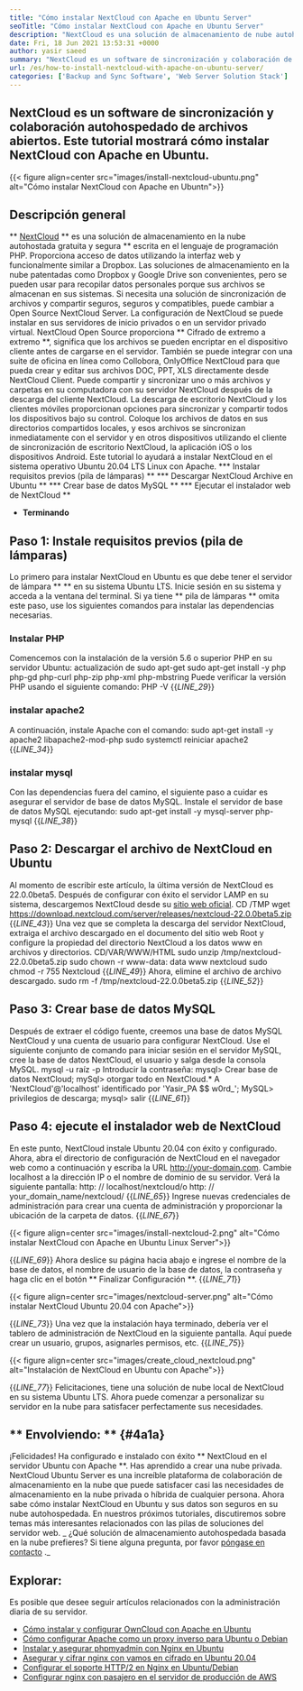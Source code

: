 ```yaml
---
title: "Cómo instalar NextCloud con Apache en Ubuntu Server" 
seoTitle: "Cómo instalar NextCloud con Apache en Ubuntu Server" 
description: "NextCloud es una solución de almacenamiento de nube autohospedada de código abierto escrita en PHP. Este artículo mostrará cómo instalar NextCloud con Apache en Ubuntu." 
date: Fri, 18 Jun 2021 13:53:31 +0000
author: yasir saeed
summary: "NextCloud es un software de sincronización y colaboración de código abierto autohospedados. Este tutorial mostrará cómo instalar NextCloud con Apache en Ubuntu." 
url: /es/how-to-install-nextcloud-with-apache-on-ubuntu-server/
categories: ['Backup and Sync Software', 'Web Server Solution Stack']
---
```


## NextCloud es un software de sincronización y colaboración autohospedado de archivos abiertos. Este tutorial mostrará cómo instalar NextCloud con Apache en Ubuntu.

{{< figure align=center src="images/install-nextcloud-ubuntu.png" alt="Cómo instalar NextCloud con Apache en Ubuntn">}}


## **Descripción general**
** [NextCloud][1] ** es una solución de almacenamiento en la nube autohostada gratuita y segura ** escrita en el lenguaje de programación PHP. Proporciona acceso de datos utilizando la interfaz web y funcionalmente similar a Dropbox. Las soluciones de almacenamiento en la nube patentadas como Dropbox y Google Drive son convenientes, pero se pueden usar para recopilar datos personales porque sus archivos se almacenan en sus sistemas. Si necesita una solución de sincronización de archivos y compartir seguros, seguros y compatibles, puede cambiar a Open Source NextCloud Server. La configuración de NextCloud se puede instalar en sus servidores de inicio privados o en un servidor privado virtual.
NextCloud Open Source proporciona ** Cifrado de extremo a extremo **, significa que los archivos se pueden encriptar en el dispositivo cliente antes de cargarse en el servidor. También se puede integrar con una suite de oficina en línea como Collobora, OnlyOffice NextCloud para que pueda crear y editar sus archivos DOC, PPT, XLS directamente desde NextCloud Client. Puede compartir y sincronizar uno o más archivos y carpetas en su computadora con su servidor NextCloud después de la descarga del cliente NextCloud. La descarga de escritorio NextCloud y los clientes móviles proporcionan opciones para sincronizar y compartir todos los dispositivos bajo su control. Coloque los archivos de datos en sus directorios compartidos locales, y esos archivos se sincronizan inmediatamente con el servidor y en otros dispositivos utilizando el cliente de sincronización de escritorio NextCloud, la aplicación iOS o los dispositivos Android.
Este tutorial lo ayudará a instalar NextCloud en el sistema operativo Ubuntu 20.04 LTS Linux con Apache.
  *** Instalar requisitos previos (pila de lámparas) **
  *** Descargar NextCloud Archive en Ubuntu **
  *** Crear base de datos MySQL **
  *** Ejecutar el instalador web de NextCloud **
  * **Terminando**

## Paso 1: Instale requisitos previos (pila de lámparas)
Lo primero para instalar NextCloud en Ubuntu es que debe tener el servidor de lámpara ** ** en su sistema Ubuntu LTS. Inicie sesión en su sistema y acceda a la ventana del terminal. Si ya tiene ** pila de lámparas ** omita este paso, use los siguientes comandos para instalar las dependencias necesarias.

### Instalar PHP
Comencemos con la instalación de la versión 5.6 o superior PHP en su servidor Ubuntu:
actualización de sudo apt-get
sudo apt-get install -y php php-gd php-curl php-zip php-xml php-mbstring
Puede verificar la versión PHP usando el siguiente comando:
PHP -V
{{_LINE_29_}}

### instalar apache2
A continuación, instale Apache con el comando:
sudo apt-get install -y apache2 libapache2-mod-php
sudo systemctl reiniciar apache2
{{_LINE_34_}}

### instalar mysql
Con las dependencias fuera del camino, el siguiente paso a cuidar es asegurar el servidor de base de datos MySQL. Instale el servidor de base de datos MySQL ejecutando:
sudo apt-get install -y mysql-server php-mysql
{{_LINE_38_}}

## Paso 2: Descargar el archivo de NextCloud en Ubuntu
Al momento de escribir este artículo, la última versión de NextCloud es 22.0.0beta5. Después de configurar con éxito el servidor LAMP en su sistema, descargemos NextCloud desde su [sitio web oficial][2].
CD /TMP
wget https://download.nextcloud.com/server/releases/nextcloud-22.0.0beta5.zip
{{_LINE_43_}}
Una vez que se completa la descarga del servidor NextCloud, extraiga el archivo descargado en el documento del sitio web Root y configure la propiedad del directorio NextCloud a los datos www en archivos y directorios.
CD/VAR/WWW/HTML
sudo unzip /tmp/nextcloud-22.0.0beta5.zip
sudo chown -r www-data: data www nextcloud
sudo chmod -r 755 Nextcloud
{{_LINE_49_}}
Ahora, elimine el archivo de archivo descargado.
sudo rm -f /tmp/nextcloud-22.0.0beta5.zip
{{_LINE_52_}}

## Paso 3: Crear base de datos MySQL
Después de extraer el código fuente, creemos una base de datos MySQL NextCloud y una cuenta de usuario para configurar NextCloud. Use el siguiente conjunto de comando para iniciar sesión en el servidor MySQL, cree la base de datos NextCloud, el usuario y salga desde la consola MySQL.
mysql -u raíz -p
Introducir la contraseña:
mysql> Crear base de datos NextCloud;
mySql> otorgar todo en NextCloud.* A 'NextCloud'@'localhost' identificado por 'Yasir_PA $$ w0rd_';
MySQL> privilegios de descarga;
mysql> salir
{{_LINE_61_}}

## Paso 4: ejecute el instalador web de NextCloud
En este punto, NextCloud instale Ubuntu 20.04 con éxito y configurado. Ahora, abra el directorio de configuración de NextCloud en el navegador web como a continuación y escriba la URL http://your-domain.com. Cambie localhost a la dirección IP o el nombre de dominio de su servidor. Verá la siguiente pantalla:
http: // localhost/nextcloud/o http: // your_domain_name/nextcloud/
{{_LINE_65_}}
Ingrese nuevas credenciales de administración para crear una cuenta de administración y proporcionar la ubicación de la carpeta de datos.
{{_LINE_67_}}

{{< figure align=center src="images/install-nextcloud-2.png" alt="Cómo instalar NextCloud con Apache en Ubuntu Linux Server">}}

{{_LINE_69_}}
Ahora deslice su página hacia abajo e ingrese el nombre de la base de datos, el nombre de usuario de la base de datos, la contraseña y haga clic en el botón ** Finalizar Configuración **.
{{_LINE_71_}}

{{< figure align=center src="images/nextcloud-server.png" alt="Cómo instalar NextCloud Ubuntu 20.04 con Apache">}}

{{_LINE_73_}}
Una vez que la instalación haya terminado, debería ver el tablero de administración de NextCloud en la siguiente pantalla. Aquí puede crear un usuario, grupos, asignarles permisos, etc.
{{_LINE_75_}}

{{< figure align=center src="images/create_cloud_nextcloud.png" alt="Instalación de NextCloud en Ubuntu con Apache">}}

{{_LINE_77_}}
Felicitaciones, tiene una solución de nube local de NextCloud en su sistema Ubuntu LTS. Ahora puede comenzar a personalizar su servidor en la nube para satisfacer perfectamente sus necesidades.

## ** Envolviendo: ** {#4a1a}
¡Felicidades! Ha configurado e instalado con éxito ** NextCloud en el servidor Ubuntu con Apache **. Has aprendido a crear una nube privada. NextCloud Ubuntu Server es una increíble plataforma de colaboración de almacenamiento en la nube que puede satisfacer casi las necesidades de almacenamiento en la nube privada o híbrida de cualquier persona. Ahora sabe cómo instalar NextCloud en Ubuntu y sus datos son seguros en su nube autohospedada. En nuestros próximos tutoriales, discutiremos sobre temas más interesantes relacionados con las pilas de soluciones del servidor web.
_ ¿Qué solución de almacenamiento autohospedada basada en la nube prefieres? Si tiene alguna pregunta, por favor [póngase en contacto][3] ._

## Explorar:
Es posible que desee seguir artículos relacionados con la administración diaria de su servidor.
  * [Cómo instalar y configurar OwnCloud con Apache en Ubuntu][4]
  * [Cómo configurar Apache como un proxy inverso para Ubuntu o Debian][5]
  * [Instalar y asegurar phpmyadmin con Nginx en Ubuntu][6]
  * [Asegurar y cifrar nginx con vamos en cifrado en Ubuntu 20.04][7]
  * [Configurar el soporte HTTP/2 en Nginx en Ubuntu/Debian][8]
  * [Configurar nginx con pasajero en el servidor de producción de AWS][9]

  
[1]: https://nextcloud.com/
[2]: https://nextcloud.com/install/
[3]: mailto:yasir.saeed@aspose.com
[4]: https://blog.containerize.com/backup-and-sync-software/how-to-install-and-configure-owncloud-with-apache-on-ubuntu/
[5]: https://blog.containerize.com/web-server-solution-stack/how-to-configure-apache-as-a-reverse-proxy-for-ubuntudebian/
[6]: https://blog.containerize.com/web-server-solution-stack/how-to-install-and-secure-phpmyadmin-with-nginx-on-ubuntu/
[7]: https://blog.containerize.com/web-server-solution-stack/how-to-secure-nginx-with-letsencrypt-on-ubuntu-20-04/
[8]: https://blog.containerize.com/web-server-solution-stack/how-to-configure-http2-support-in-nginx-on-ubuntudebian/
[9]: https://blog.containerize.com/web-server-solution-stack/how-to-setup-nginx-with-passenger-on-aws-production-server/
